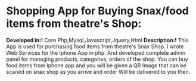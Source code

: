 Shopping App for Buying Snax/food items from theatre's Shop:
============================================================
**Developed in:!**
Core Php,Mysql,Javascript,Jquery,Html
**Description:!**
This App is used for purchasing food items from theatre's Snax Shop.
I wrote Web Services for the Iphone App in php. And developed complete admin panel for managing products, categories, orders of
the shop. You can buy food items from Iphone app and you will be given a QR Image that can be scaned on snax shop as you arrive and order
Will be delivered to you then.
